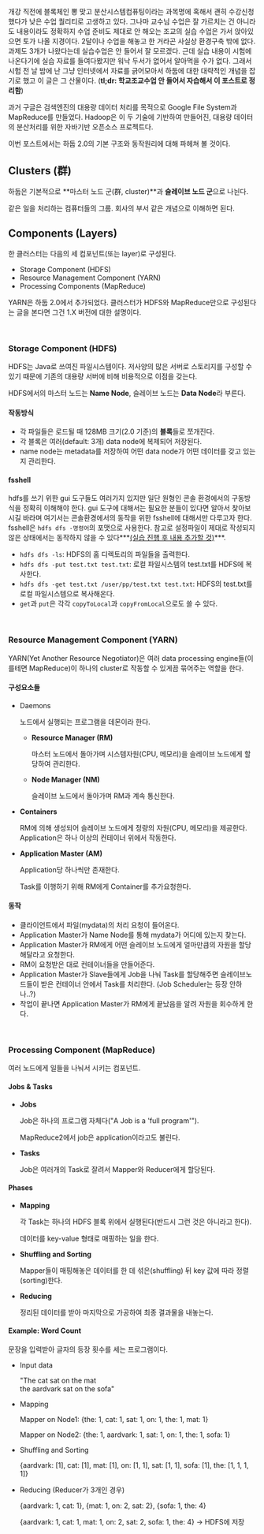 
개강 직전에 블록체인 뽕 맞고 분산시스템컴퓨팅이라는 과목명에 혹해서 괜히 수강신청했다가 낮은 수업 퀄리티로 고생하고 있다. 그나마 교수님 수업은 잘 가르치는 건 아니라도 내용이라도 정확하지 수업 준비도 제대로 안 해오는 조교의 실습 수업은 가서 앉아있으면 토가 나올 지경이다. 2달이나 수업을 해놓고 한 거라곤 사실상 환경구축 밖에 없다. 과제도 3개가 나왔다는데 실습수업은 안 들어서 잘 모르겠다. 근데 실습 내용이 시험에 나온다기에 실습 자료를 들여다봤지만 워낙 두서가 없어서 알아먹을 수가 없다. 그래서 시험 전 날 밤에 난 그냥 인터넷에서 자료를 긁어모아서 하둡에 대한 대략적인 개념을 잡기로 했고 이 글은 그 산물이다. (**tl;dr: 학교조교수업 안 들어서 자습해서 이 포스트로 정리함**)

과거 구글은 검색엔진의 대용량 데이터 처리를 목적으로 Google File System과 MapReduce를 만들었다. Hadoop은 이 두 기술에 기반하여 만들어진, 대용량 데이터의 분산처리를 위한 자바기반 오픈소스 프로젝트다. 

이번 포스트에서는 하둡 2.0의 기본 구조와 동작원리에 대해 파헤쳐 볼 것이다.



## Clusters (群)

하둡은 기본적으로 **마스터 노드 군(群, cluster)**과 **슬레이브 노드 군**으로 나뉜다.

같은 일을 처리하는 컴퓨터들의 그룹. 회사의 부서 같은 개념으로 이해하면 된다. 



## Components (Layers)

한 클러스터는 다음의 세 컴포넌트(또는 layer)로 구성된다. 

* Storage Component (HDFS)
* Resource Management Component (YARN)
* Processing Components (MapReduce)

YARN은 하둡 2.0에서 추가되었다. 클러스터가 HDFS와 MapReduce만으로 구성된다는 글을 본다면 그건 1.X 버전에 대한 설명이다.

<br/>

### Storage Component (HDFS)

HDFS는 Java로 쓰여진 파일시스템이다. 저사양의 많은 서버로 스토리지를 구성할 수 있기 때문에 기존의 대용량 서버에 비해 비용적으로 이점을 갖는다.

HDFS에서의 마스터 노드는 **Name Node**, 슬레이브 노드는 **Data Node**라 부른다.

#### 작동방식

* 각 파일들은 로드될 때 128MB 크기(2.0 기준)의 **블록**들로 쪼개진다.
* 각 블록은 여러(default: 3개) data node에 복제되어 저장된다. 
* name node는 metadata를 저장하여 어떤 data node가 어떤 데이터를 갖고 있는지 관리한다.

#### fsshell

hdfs를 쓰기 위한 gui 도구들도 여러가지 있지만 일단 원형인 콘솔 환경에서의 구동방식을 정확히 이해해야 한다. gui 도구에 대해서는 필요한 분들이 있다면 알아서 찾아보시길 바라며 여기서는 콘솔환경에서의 동작을 위한 fsshell에 대해서만 다루고자 한다. 
fsshell은 `hdfs dfs -명령어`의 포맷으로 사용한다. 참고로 설정파일이 제대로 작성되지 않은 상태에서는 동작하지 않을 수 있다***<u>(실습 진행 후 내용 추가할 것)</u>***.

* `hdfs dfs -ls`: HDFS의 홈 디렉토리의 파일들을 출력한다.
* `hdfs dfs -put test.txt test.txt`: 로컬 파일시스템의 test.txt를 HDFS에 복사한다.
* `hdfs dfs -get test.txt /user/pp/test.txt test.txt`: HDFS의 test.txt를 로컬 파일시스템으로 복사해온다.
* `get`과 `put`은 각각 `copyToLocal`과 `copyFromLocal`으로도 쓸 수 있다.

<br/>

### Resource Management Component (YARN) 

YARN(Yet Another Resource Negotiator)은 여러 data processing engine들(이를테면 MapReduce)이 하나의 cluster로 작동할 수 있게끔 묶어주는 역할을 한다.

#### 구성요소들

* Daemons

  노드에서 실행되는 프로그램을 데몬이라 한다.

  * **Resource Manager (RM)**

    마스터 노드에서 돌아가며 시스템자원(CPU, 메모리)을 슬레이브 노드에게 할당하여 관리한다.

  * **Node Manager (NM)**

    슬레이브 노드에서 돌아가며 RM과 계속 통신한다.

* **Containers**

  RM에 의해 생성되어 슬레이브 노드에게 정량의 자원(CPU, 메모리)을 제공한다. Application은 하나 이상의 컨테이너 위에서 작동한다.

* **Application Master (AM)**

  Application당 하나씩만 존재한다. 

  Task를 이행하기 위해 RM에게 Container를 추가요청한다.

#### 동작

* 클라이언트에서 파일(mydata)의 처리 요청이 들어온다.
* Application Master가 Name Node를 통해 mydata가 어디에 있는지 찾는다.
* Application Master가 RM에게 어떤 슬레이브 노드에게 얼마만큼의 자원을 할당해달라고 요청한다.
* RM이 요청받은 대로 컨테이너들을 만들어준다.
* Application Master가 Slave들에게 Job을 나눠 Task를 할당해주면 슬레이브노드들이 받은 컨테이너 안에서 Task를 처리한다. (Job Scheduler는 등장 안하나..?)
* 작업이 끝나면 Application Master가 RM에게 끝났음을 알려 자원을 회수하게 한다.

<br/>

### Processing Component (MapReduce)

여러 노드에게 일들을 나눠서 시키는 컴포넌트. 

#### Jobs & Tasks

* **Jobs**

  Job은 하나의 프로그램 자체다("A Job is a 'full program'").

  MapReduce2에서 job은 application이라고도 불린다.

* **Tasks**

  Job은 여러개의 Task로 잘려서 Mapper와 Reducer에게 할당된다. 

#### Phases

* **Mapping**

  각 Task는 하나의 HDFS 블록 위에서 실행된다(반드시 그런 것은 아니라고 한다).

  데이터를 key-value 형태로 매핑하는 일을 한다.

* **Shuffling and Sorting**

  Mapper들이 매핑해놓은 데이터를 한 데 섞은(shuffling) 뒤 key 값에 따라 정렬(sorting)한다.

* **Reducing**

  정리된 데이터를 받아 마지막으로 가공하여 최종 결과물을 내놓는다.

#### Example: Word Count

문장을 입력받아 글자의 등장 횟수를 세는 프로그램이다. 

* Input data

  "The cat sat on the mat <br/>
  the aardvark sat on the sofa"

* Mapping

  Mapper on Node1: {the: 1, cat: 1, sat: 1, on: 1, the: 1, mat: 1}

  Mapper on Node2: {the: 1, aardvark: 1, sat: 1, on: 1, the: 1, sofa: 1}

* Shuffling and Sorting

  {aardvark: [1], cat: [1], mat: [1], on: [1, 1], sat: [1, 1], sofa: [1], the: [1, 1, 1, 1]}

* Reducing (Reducer가 3개인 경우)

  {aardvark: 1, cat: 1}, {mat: 1, on: 2, sat: 2}, {sofa: 1, the: 4}

  {aardvark: 1, cat: 1, mat: 1, on: 2, sat: 2, sofa: 1, the: 4} -> HDFS에 저장

